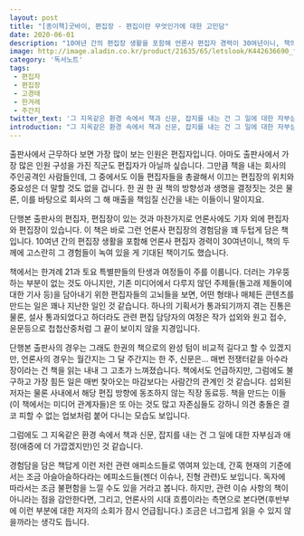 ```yaml
---
layout: post
title: "[종이책]굿바이, 편집장 - 편집이란 무엇인가에 대한 고민담"
date: 2020-06-01
description: "10여년 간의 편집장 생활을 포함해 언론사 편집자 경력이 30여년이니, 책의 두께에 고스란히 그 경험들이 녹여 있을 게 기대된 책이기도 했습니다."
image: http://image.aladin.co.kr/product/21635/65/letslook/K442636690_f.jpg
category: '독서노트'
tags: 
 - 편집자
 - 편집장
 - 고경태
 - 한겨레
 - 주간지
twitter_text: '그 지옥같은 환경 속에서 책과 신문, 잡지를 내는 건 그 일에 대한 자부심과 애정(애증에 더 가깝겠지만)인 것 같습니다.'
introduction: "그 지옥같은 환경 속에서 책과 신문, 잡지를 내는 건 그 일에 대한 자부심과 애정(애증에 더 가깝겠지만)인 것 같습니다."
---
```


출판사에서 근무하다 보면 가장 많이 보는 인원은 편집자입니다. 아마도 출판사에서 가장 많은 인원 구성을 가진 직군도 편집자가 아닐까 싶습니다. 그만큼 책을 내는 회사의 주인공격인 사람들인데, 그 중에서도 이들 편집자들을 총괄해서 이끄는 편집장의 위치와 중요성은 더 말할 것도 없을 겁니다. 한 권 한 권 책의 방향성과 생명을 결정짓는 것은 물론, 이를 바탕으로 회사의 그 해 매출을 책임질 신간을 내는 이들이니 말이지요.

단행본 출판사의 편집자, 편집장이 있는 것과 마찬가지로 언론사에도 기자 외에 편집자와 편집장이 있습니다. 이 책은 바로 그런 언론사 편집장의 경험담을 꽤 두텁게 담은 책입니다. 10여년 간의 편집장 생활을 포함해 언론사 편집자 경력이 30여년이니, 책의 두께에 고스란히 그 경험들이 녹여 있을 게 기대된 책이기도 했습니다.

책에서는 한겨례 21과 토요 특별판들의 탄생과 여정들이 주를 이룹니다. 더러는 갸우뚱 하는 부분이 없는 것도 아니지만, 기존 미디어에서 다루지 않던 주제들(돌고래 제돌이에 대한 기사 등)을 담아내기 위한 편집자들의 고뇌들을 보면, 어떤 형태나 매체든 콘텐츠를 만드는 일은 꽤나 지난한 일인 것 같습니다. 하나의 기획서가 통과되기까지 겪는 진통은 물론, 설사 통과되었다고 하더라도 관련 편집 담당자의 여정은 작가 섭외와 원고 접수, 윤문등으로 첩첩산중처럼 그 끝이 보이지 않을 지경입니다.

단행본 출판사의 경우는 그래도 한권의 책으로의 완성 텀이 비교적 길다고 할 수 있겠지만, 언론사의 경우는 월간지는 그 달 주간지는 한 주, 신문은... 매번 전쟁터같을 아수라장이라는 건 책을 읽는 내내 그 고초가 느껴졌습니다. 책에서도 언급하지만, 그럼에도 불구하고 가장 힘든 일은 매번 찾아오는 마감보다는 사람간의 관계인 것 같습니다. 섭외된 저자는 물론 사내에서 해당 편집 방향에 동조하지 않는 직장 동료등. 책을 만드는 이들(이 책에서는 미디어 관계자들)은 또 아는 것도 많고 자존심들도 강하니 의견 충돌은 결코 피할 수 없는 업보처럼 붙어 다니는 모습도 보입니다.

그럼에도 그 지옥같은 환경 속에서 책과 신문, 잡지를 내는 건 그 일에 대한 자부심과 애정(애증에 더 가깝겠지만)인 것 같습니다.

경험담을 담은 책답게 이런 저런 관련 애피소드들로 엮여져 있는데, 간혹 현재의 기준에서는 조금 아슬아슬하다라는 에피소드들(젠더 이슈나, 진형 관련)도 보입니다. 독자에 따라서는 조금 불편함을 느낄 수도 있을 거라고 봅니다. 하지만, 관련 이슈 사항의 책이 아니라는 점을 감안한다면, 그리고, 언론사의 시대 흐름이라는 측면으로 본다면(후반부에 이런 부분에 대한 저자의 소회가 잠시 언급됩니다.) 조금은 너그럽게 읽을 수 있지 않을까라는 생각도 듭니다.
